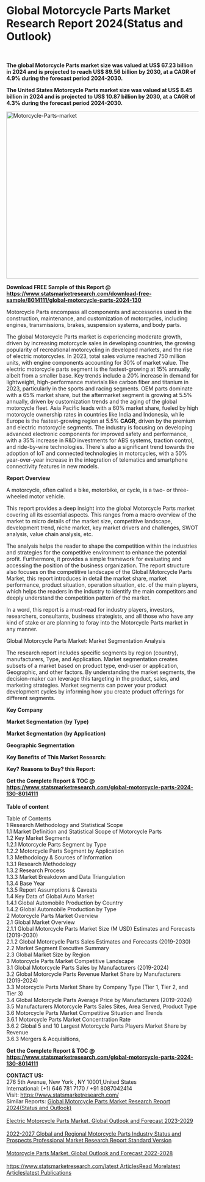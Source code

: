 <h1>Global Motorcycle Parts Market Research Report 2024(Status and Outlook)</h1><br/><p><strong>The global Motorcycle Parts market size was valued at US$ 67.23 billion in 2024 and is projected to reach US$ 89.56 billion by 2030, at a <strong>CAGR</strong> of 4.9% during the forecast period 2024-2030.</strong></p><p><strong>The United States Motorcycle Parts market size was valued at US$ 8.45 billion in 2024 and is projected to US$ 10.87 billion by 2030, at a <strong>CAGR</strong> of 4.3% during the forecast period 2024-2030.</strong></p><p><img alt="Motorcycle-Parts-market" src="https://www.grandresearchstore.com/assets/report-images/Motorcycle_Parts_market.png" style="width: 730px; height: 438px;"></p><p><strong>Download FREE Sample of this Report @ <a href="https://www.statsmarketresearch.com/download-free-sample/8014111/global-motorcycle-parts-2024-130">https://www.statsmarketresearch.com/download-free-sample/8014111/global-motorcycle-parts-2024-130</a></strong></p><p>Motorcycle Parts encompass all components and accessories used in the construction, maintenance, and customization of motorcycles, including engines, transmissions, brakes, suspension systems, and body parts.</p><p>The global Motorcycle Parts market is experiencing moderate growth, driven by increasing motorcycle sales in developing countries, the growing popularity of recreational motorcycling in developed markets, and the rise of electric motorcycles. In 2023, total sales volume reached 750 million units, with engine components accounting for 30% of market value. The electric motorcycle parts segment is the fastest-growing at 15% annually, albeit from a smaller base. Key trends include a 20% increase in demand for lightweight, high-performance materials like carbon fiber and titanium in 2023, particularly in the sports and racing segments. OEM parts dominate with a 65% market share, but the aftermarket segment is growing at 5.5% annually, driven by customization trends and the aging of the global motorcycle fleet. Asia Pacific leads with a 60% market share, fueled by high motorcycle ownership rates in countries like India and Indonesia, while Europe is the fastest-growing region at 5.5% <strong>CAGR</strong>, driven by the premium and electric motorcycle segments. The industry is focusing on developing advanced electronic components for improved safety and performance, with a 35% increase in R&D investments for ABS systems, traction control, and ride-by-wire technologies. There's also a significant trend towards the adoption of IoT and connected technologies in motorcycles, with a 50% year-over-year increase in the integration of telematics and smartphone connectivity features in new models.</p><p><strong>Report Overview</strong></p><p>A motorcycle, often called a bike, motorbike, or cycle, is a two- or three-wheeled motor vehicle.</p><p>This report provides a deep insight into the global Motorcycle Parts market covering all its essential aspects. This ranges from a macro overview of the market to micro details of the market size, competitive landscape, development trend, niche market, key market drivers and challenges, SWOT analysis, value chain analysis, etc.</p><p>The analysis helps the reader to shape the competition within the industries and strategies for the competitive environment to enhance the potential profit. Furthermore, it provides a simple framework for evaluating and accessing the position of the business organization. The report structure also focuses on the competitive landscape of the Global Motorcycle Parts Market, this report introduces in detail the market share, market performance, product situation, operation situation, etc. of the main players, which helps the readers in the industry to identify the main competitors and deeply understand the competition pattern of the market.</p><p>In a word, this report is a must-read for industry players, investors, researchers, consultants, business strategists, and all those who have any kind of stake or are planning to foray into the Motorcycle Parts market in any manner.</p><p>Global Motorcycle Parts Market: Market Segmentation Analysis</p><p>The research report includes specific segments by region (country), manufacturers, Type, and Application. Market segmentation creates subsets of a market based on product type, end-user or application, Geographic, and other factors. By understanding the market segments, the decision-maker can leverage this targeting in the product, sales, and marketing strategies. Market segments can power your product development cycles by informing how you create product offerings for different segments.</p><p><strong>Key Company</strong></p><p><strong>Market Segmentation (by Type)</strong></p><p><strong>Market Segmentation (<strong>by Application</strong>)</strong></p><p><strong>Geographic Segmentation</strong></p><p><strong>Key Benefits of This Market Research:</strong></p><p><strong>Key? <strong>Reasons to Buy</strong>? this Report:</strong></p><div><b>Get the Complete Report & TOC @ <a href="https://www.statsmarketresearch.com/global-motorcycle-parts-2024-130-8014111">https://www.statsmarketresearch.com/global-motorcycle-parts-2024-130-8014111</a></b></div><br><b>Table of content</b><p>Table of Contents<br /> 1 Research Methodology and Statistical Scope<br /> 1.1 Market Definition and Statistical Scope of Motorcycle Parts<br /> 1.2 Key Market Segments<br /> 1.2.1 Motorcycle Parts Segment by Type<br /> 1.2.2 Motorcycle Parts Segment by Application<br /> 1.3 Methodology & Sources of Information<br /> 1.3.1 Research Methodology<br /> 1.3.2 Research Process<br /> 1.3.3 Market Breakdown and Data Triangulation<br /> 1.3.4 Base Year<br /> 1.3.5 Report Assumptions & Caveats<br /> 1.4 Key Data of Global Auto Market<br /> 1.4.1 Global Automobile Production by Country<br /> 1.4.2 Global Automobile Production by Type<br /> 2 Motorcycle Parts Market Overview<br /> 2.1 Global Market Overview<br /> 2.1.1 Global Motorcycle Parts Market Size (M USD) Estimates and Forecasts (2019-2030)<br /> 2.1.2 Global Motorcycle Parts Sales Estimates and Forecasts (2019-2030)<br /> 2.2 Market Segment Executive Summary<br /> 2.3 Global Market Size by Region<br /> 3 Motorcycle Parts Market Competitive Landscape<br /> 3.1 Global Motorcycle Parts Sales by Manufacturers (2019-2024)<br /> 3.2 Global Motorcycle Parts Revenue Market Share by Manufacturers (2019-2024)<br /> 3.3 Motorcycle Parts Market Share by Company Type (Tier 1, Tier 2, and Tier 3)<br /> 3.4 Global Motorcycle Parts Average Price by Manufacturers (2019-2024)<br /> 3.5 Manufacturers Motorcycle Parts Sales Sites, Area Served, Product Type<br /> 3.6 Motorcycle Parts Market Competitive Situation and Trends<br /> 3.6.1 Motorcycle Parts Market Concentration Rate<br /> 3.6.2 Global 5 and 10 Largest Motorcycle Parts Players Market Share by Revenue<br /> 3.6.3 Mergers & Acquisitions, <br><div><b>Get the Complete Report & TOC @ <a href="https://www.statsmarketresearch.com/global-motorcycle-parts-2024-130-8014111">https://www.statsmarketresearch.com/global-motorcycle-parts-2024-130-8014111</a></b></div></p> <b>CONTACT US:</b><br>276 5th Avenue, New York , NY 10001,United States<br>International: (+1) 646 781 7170 / +91 8087042414<br>Visit: <a href="https://www.statsmarketresearch.com/">https://www.statsmarketresearch.com/</a><br>Similar Reports: <a href="https://www.statsmarketresearch.com/global-motorcycle-parts-2024-130-8014111">Global Motorcycle Parts Market Research Report 2024(Status and Outlook)</a><br/><br/><a href="https://www.statsmarketresearch.com/global-motorcycle-parts-2024-130-8014111">Electric Motorcycle Parts Market, Global Outlook and Forecast 2023-2029</a><br/><br/><a href="https://www.statsmarketresearch.com/global-motorcycle-parts-2024-130-8014111">2022-2027 Global and Regional Motorcycle Parts Industry Status and Prospects Professional Market Research Report Standard Version</a><br/><br/><a href="https://www.statsmarketresearch.com/global-motorcycle-parts-2024-130-8014111">Motorcycle Parts Market, Global Outlook and Forecast 2022-2028</a><br/><br/><a href="https://gyeongbokgung.com">https://www.statsmarketresearch.com/</a><a href="https://hallyeomaritime.com">latest Articles</a><a href="https://jingwansa.com">Read More</a><a href=https://nguoiviet.jp/">latest Articles</a><a href="https://www.intelmarketresearch.com/">latest Publications</a>